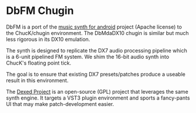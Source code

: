 # DbFM Chugin

DbFM is a port of the [music synth for android](github.com/google/music-synthesizer-for-android) 
project (Apache license) to the ChucK/chugin environment.  The DbMdaDX10
chugin is similar but much less rigorous in its DX10 emulation.

The synth is designed to replicate the DX7 audio processing pipeline which
is a 6-unit pipelined FM system.  We shim the 16-bit audio synth into
ChucK's floating point tick.

The goal is to ensure that existing DX7 presets/patches produce a useable 
result in this environment.

The [Dexed Project](github.com/asb2m10/dexed) is an open-source (GPL) project
that leverages the same synth engine. It targets a VST3 plugin environment and
sports a fancy-pants UI that may make patch-development easier.


